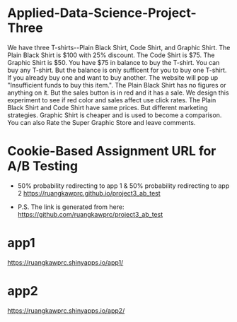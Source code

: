 # Applied-Data-Science-Project-Three

We have three T-shirts--Plain Black Shirt, Code Shirt, and Graphic Shirt. The Plain Black Shirt is $100 with 25% discount. The Code Shirt is $75. The Graphic Shirt is $50. You have $75 in balance to buy the T-shirt. You can buy any T-shirt. But the balance is only sufficent for you to buy one T-shirt. If you already buy one and want to buy another. The website will pop up "Insufficient funds to buy this item.". The Plain Black Shirt has no figures or anything on it. But the sales button is in red and it has a sale. We design this experiment to see if red color and sales affect use click rates. The Plain Black Shirt and Code Shirt have same prices. But different marketing strategies. Graphic Shirt is cheaper and is used to become a comparison.  
You can also Rate the Super Graphic Store and leave comments. 

# Cookie-Based Assignment URL for A/B Testing
- 50% probability redirecting to app 1 & 50% probability redirecting to app 2
https://ruangkawprc.github.io/project3_ab_test

- P.S. The link is generated from here: https://github.com/ruangkawprc/project3_ab_test

# app1
https://ruangkawprc.shinyapps.io/app1/

# app2
https://ruangkawprc.shinyapps.io/app2/
